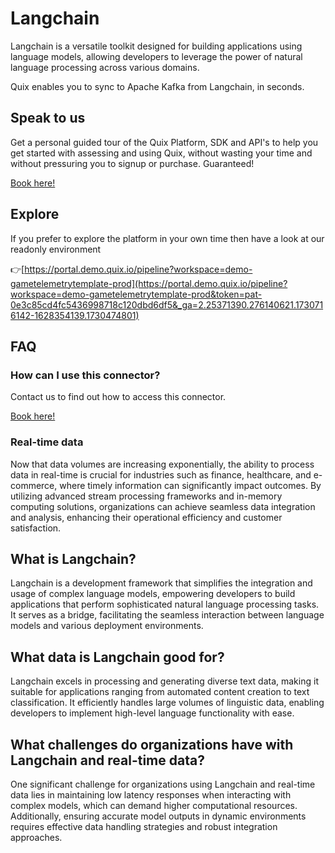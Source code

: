 <!-- START MARKDOWN -->
<!--[tech-name]-->
# Langchain

<!--[ai-blurb-about-tech]-->
Langchain is a versatile toolkit designed for building applications using language models, allowing developers to leverage the power of natural language processing across various domains.

Quix enables you to sync to Apache Kafka <span id="to_or_from">from</span> <span id="techname">Langchain</span>, in seconds.

## Speak to us

Get a personal guided tour of the Quix Platform, SDK and API's to help you get started with assessing and using Quix, without wasting your time and without pressuring you to signup or purchase. Guaranteed!

[Book here!](https://share.hsforms.com/1iW0TmZzKQMChk0lxd_tGiw4yjw2?__hstc=175542013.19c333c2ae8002be5fbc6a17a447e442.1730474801833.1730474801833.1730716142494.2&__hssc=175542013.2.1730716142494&__hsfp=3927774151)

## Explore

If you prefer to explore the platform in your own time then have a look at our readonly environment

👉[https://portal.demo.quix.io/pipeline?workspace=demo-gametelemetrytemplate-prod](https://portal.demo.quix.io/pipeline?workspace=demo-gametelemetrytemplate-prod&token=pat-0e3c85cd4fc5436998718c120dbd6df5&_ga=2.25371390.276140621.1730716142-1628354139.1730474801)

## FAQ 

### How can I use this connector?

Contact us to find out how to access this connector.

[Book here!](https://share.hsforms.com/1iW0TmZzKQMChk0lxd_tGiw4yjw2?__hstc=175542013.19c333c2ae8002be5fbc6a17a447e442.1730474801833.1730474801833.1730716142494.2&__hssc=175542013.2.1730716142494&__hsfp=3927774151)

### Real-time data

Now that data volumes are increasing exponentially, the ability to process data in real-time is crucial for industries such as finance, healthcare, and e-commerce, where timely information can significantly impact outcomes. By utilizing advanced stream processing frameworks and in-memory computing solutions, organizations can achieve seamless data integration and analysis, enhancing their operational efficiency and customer satisfaction.

## What is <span id="techname">Langchain</span>?

<!--[tech-seo-text]-->
Langchain is a development framework that simplifies the integration and usage of complex language models, empowering developers to build applications that perform sophisticated natural language processing tasks. It serves as a bridge, facilitating the seamless interaction between language models and various deployment environments.

## What data is <span id="techname">Langchain</span> good for?

<!--[tech-data-seo-text]-->
Langchain excels in processing and generating diverse text data, making it suitable for applications ranging from automated content creation to text classification. It efficiently handles large volumes of linguistic data, enabling developers to implement high-level language functionality with ease.

## What challenges do organizations have with <span id="techname">Langchain</span> and real-time data?

<!--[tech-challenges-seo-text]-->
One significant challenge for organizations using Langchain and real-time data lies in maintaining low latency responses when interacting with complex models, which can demand higher computational resources. Additionally, ensuring accurate model outputs in dynamic environments requires effective data handling strategies and robust integration approaches.
<!-- END MARKDOWN -->